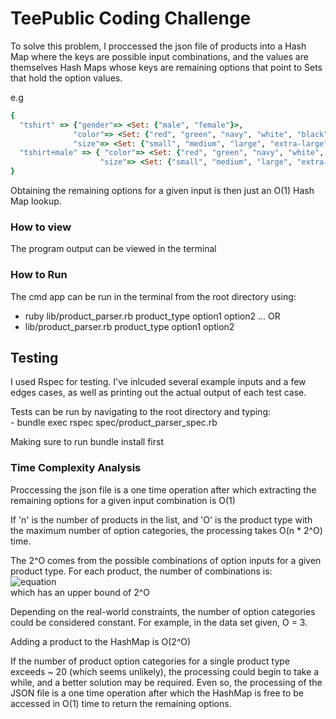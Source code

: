 TeePublic Coding Challenge
======

To solve this problem, I proccessed the json file of products into a Hash Map where the keys are possible input combinations, and the values are themselves Hash Maps whose keys are remaining options that point to Sets that hold the option values.

e.g

```ruby
{
  "tshirt" => {"gender"=> <Set: {"male", "female"}>, 
              "color"=> <Set: {"red", "green", "navy", "white", "black"}>, 
              "size"=> <Set: {"small", "medium", "large", "extra-large", "2x-large"}>},
  "tshirt+male" => { "color"=> <Set: {"red", "green", "navy", "white", "black"}>, 
                    "size"=> <Set: {"small", "medium", "large", "extra-large", "2x-large"}>}, ...
}
```

Obtaining the remaining options for a given input is then just an O(1) Hash Map lookup.

### How to view
  The program output can be viewed in the terminal
### How to Run

  The cmd app can be run in the terminal from the root directory using:
  - ruby lib/product_parser.rb product_type option1 option2 ... 
  OR
  - lib/product_parser.rb product_type option1 option2 

## Testing
  I used Rspec for testing. I've inlcuded several example inputs and a few edges cases, as well as printing out the actual output of each test case. 

  Tests can be run by navigating to the root directory and typing:
    <br />
    - bundle exec rspec spec/product_parser_spec.rb
    <br />

  Making sure to run bundle install first

### Time Complexity Analysis

  Proccessing the json file is a one time operation after which extracting the remaining options for a given input combination is O(1)

  If 'n' is the number of products in the list, and 'O' is the product type with the maximum number of option categories, the processing takes O(n * 2^O) time.
  
  The 2^O comes from the possible combinations of option inputs for a given product type. For each product, the number of combinations is: 
  <br />
  ![equation](https://i.ibb.co/2YSSPnC/comb1.png)
  <br />
  which has an upper bound of 2^O
  
  Depending on the real-world constraints, the number of option categories could be considered constant. For example, in the data set given, O = 3.
  
  Adding a product to the HashMap is O(2^O)
  
  If the number of product option categories for a single product type exceeds ~ 20 (which seems unlikely), the processing could begin to take a while, and a better solution may be required. Even so, the processing of the JSON file is a one time operation after which the HashMap is free to be accessed in O(1) time to return the remaining options.
  
  
  




